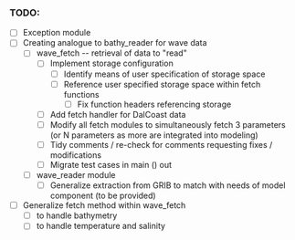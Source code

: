 ### TODO:

- [ ] Exception module
- [ ] Creating analogue to bathy_reader for wave data
    - [ ] wave_fetch -- retrieval of data to "read"
        - [ ] Implement storage configuration
            - [ ] Identify means of user specification of storage space
            - [ ] Reference user specified storage space within fetch functions
                - [ ] Fix function headers referencing storage
        - [ ] Add fetch handler for DalCoast data
        - [ ] Modify all fetch modules to simultaneously fetch 3 parameters (or N parameters as more are integrated into modeling)
        - [ ] Tidy comments / re-check for comments requesting fixes / modifications
        - [ ] Migrate test cases in main () out
    - [ ] wave_reader module
        - [ ] Generalize extraction from GRIB to match with needs of model component (to be provided)
- [ ] Generalize fetch method within wave_fetch 
    - [ ] to handle bathymetry
    - [ ] to handle temperature and salinity
